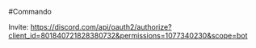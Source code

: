 #Commando

Invite:
https://discord.com/api/oauth2/authorize?client_id=801840721828380732&permissions=1077340230&scope=bot